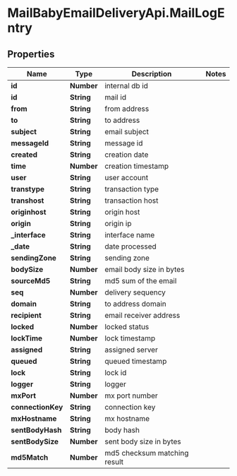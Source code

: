 # MailBabyEmailDeliveryApi.MailLogEntry

## Properties

Name | Type | Description | Notes
------------ | ------------- | ------------- | -------------
**id** | **Number** | internal db id | 
**id** | **String** | mail id | 
**from** | **String** | from address | 
**to** | **String** | to address | 
**subject** | **String** | email subject | 
**messageId** | **String** | message id | 
**created** | **String** | creation date | 
**time** | **Number** | creation timestamp | 
**user** | **String** | user account | 
**transtype** | **String** | transaction type | 
**transhost** | **String** | transaction host | 
**originhost** | **String** | origin host | 
**origin** | **String** | origin ip | 
**_interface** | **String** | interface name | 
**_date** | **String** | date processed | 
**sendingZone** | **String** | sending zone | 
**bodySize** | **Number** | email body size in bytes | 
**sourceMd5** | **String** | md5 sum of the email | 
**seq** | **Number** | delivery sequency | 
**domain** | **String** | to address domain | 
**recipient** | **String** | email receiver address | 
**locked** | **Number** | locked status | 
**lockTime** | **Number** | lock timestamp | 
**assigned** | **String** | assigned server | 
**queued** | **String** | queued timestamp | 
**lock** | **String** | lock id | 
**logger** | **String** | logger | 
**mxPort** | **Number** | mx port number | 
**connectionKey** | **String** | connection key | 
**mxHostname** | **String** | mx hostname | 
**sentBodyHash** | **String** | body hash | 
**sentBodySize** | **Number** | sent body size in bytes | 
**md5Match** | **Number** | md5 checksum matching result | 


